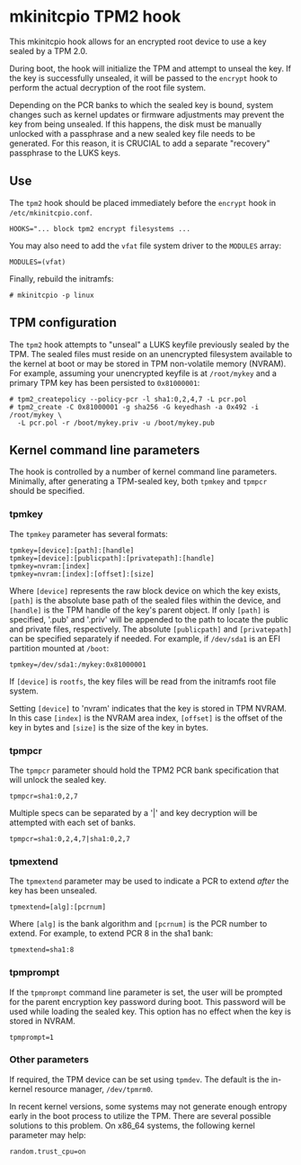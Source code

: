 mkinitcpio TPM2 hook
====================

This mkinitcpio hook allows for an encrypted root device to use a key sealed by
a TPM 2.0.

During boot, the hook will initialize the TPM and attempt to unseal the key. If
the key is successfully unsealed, it will be passed to the `encrypt` hook to
perform the actual decryption of the root file system.

Depending on the PCR banks to which the sealed key is bound, system changes such
as kernel updates or firmware adjustments may prevent the key from being
unsealed. If this happens, the disk must be manually unlocked with a passphrase
and a new sealed key file needs to be generated. For this reason, it is CRUCIAL
to add a separate "recovery" passphrase to the LUKS keys.


Use
---

The `tpm2` hook should be placed immediately before the `encrypt` hook in
`/etc/mkinitcpio.conf`.

    HOOKS="... block tpm2 encrypt filesystems ...

You may also need to add the `vfat` file system driver to the `MODULES` array:

    MODULES=(vfat)

Finally, rebuild the initramfs:

    # mkinitcpio -p linux


TPM configuration
-----------------

The `tpm2` hook attempts to "unseal" a LUKS keyfile previously sealed by the
TPM. The sealed files must reside on an unencrypted filesystem available to the
kernel at boot or may be stored in TPM non-volatile memory (NVRAM). For example,
assuming your unencrypted keyfile is at `/root/mykey` and a primary TPM key has
been persisted to `0x81000001`:

    # tpm2_createpolicy --policy-pcr -l sha1:0,2,4,7 -L pcr.pol
    # tpm2_create -C 0x81000001 -g sha256 -G keyedhash -a 0x492 -i /root/mykey \
      -L pcr.pol -r /boot/mykey.priv -u /boot/mykey.pub


Kernel command line parameters
------------------------------

The hook is controlled by a number of kernel command line parameters. Minimally,
after generating a TPM-sealed key, both `tpmkey` and `tpmpcr` should be
specified.

### tpmkey

The `tpmkey` parameter has several formats:

    tpmkey=[device]:[path]:[handle]
    tpmkey=[device]:[publicpath]:[privatepath]:[handle]
    tpmkey=nvram:[index]
    tpmkey=nvram:[index]:[offset]:[size]

Where `[device]` represents the raw block device on which the key exists,
`[path]` is the absolute base path of the sealed files within the device, and
`[handle]` is the TPM handle of the key's parent object. If only `[path]` is
specified, '.pub' and '.priv' will be appended to the path to locate the public
and private files, respectively. The absolute `[publicpath]` and `[privatepath]`
can be specified separately if needed. For example, if `/dev/sda1` is an EFI
partition mounted at `/boot`:

    tpmkey=/dev/sda1:/mykey:0x81000001

If `[device]` is `rootfs`, the key files will be read from the initramfs root
file system.

Setting `[device]` to 'nvram' indicates that the key is stored in TPM NVRAM. In
this case `[index]` is the NVRAM area index, `[offset]` is the offset of the key
in bytes and `[size]` is the size of the key in bytes.

### tpmpcr

The `tpmpcr` parameter should hold the TPM2 PCR bank specification that will
unlock the sealed key.

    tpmpcr=sha1:0,2,7

Multiple specs can be separated by a '|' and key decryption will be attempted
with each set of banks.

    tpmpcr=sha1:0,2,4,7|sha1:0,2,7

### tpmextend

The `tpmextend` parameter may be used to indicate a PCR to extend _after_ the
key has been unsealed.

    tpmextend=[alg]:[pcrnum]

Where `[alg]` is the bank algorithm and `[pcrnum]` is the PCR number to extend.
For example, to extend PCR 8 in the sha1 bank:

    tpmextend=sha1:8

### tpmprompt

If the `tpmprompt` command line parameter is set, the user will be prompted for
the parent encryption key password during boot. This password will be used while
loading the sealed key. This option has no effect when the key is stored in
NVRAM.

    tpmprompt=1

### Other parameters

If required, the TPM device can be set using `tpmdev`. The default is the in-
kernel resource manager, `/dev/tpmrm0`.

In recent kernel versions, some systems may not generate enough entropy early in
the boot process to utilize the TPM. There are several possible solutions to
this problem. On x86_64 systems, the following kernel parameter may help:

    random.trust_cpu=on
